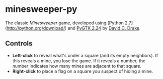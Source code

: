 minesweeper-py
==============

The classic _Minesweeper_ game, developed using [Python 2.7]
(http://python.org/download/) and [PyGTK 2.24](http://pygtk.org/downloads.html)
by [David C. Drake](http://davidcdrake.com).

Controls
--------
* **Left-click** to reveal what's under a square (and its empty neighbors). If
this reveals a mine, you lose the game. If it reveals a number, the number
indicates how many mines are adjacent to that square.
* **Right-click** to place a flag on a square you suspect of hiding a mine.
